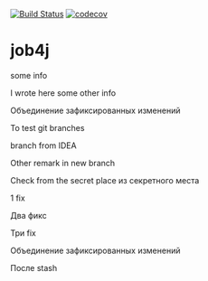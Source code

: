 [![Build Status](https://travis-ci.org/ForLearningAtJob4J/job4j.svg?branch=master)](https://travis-ci.org/ForLearningAtJob4J/job4j)
[![codecov](https://codecov.io/gh/ForLearningAtJob4J/job4j/branch/master/graph/badge.svg)](https://codecov.io/gh/ForLearningAtJob4J/job4j)
# job4j

some info

I wrote here some other info

Объединение зафиксированных изменений

To test git branches

branch from IDEA

Other remark in new branch

Check from the secret place из секретного места

1 fix

Два фикс

Три fix

Объединение зафиксированных изменений

После stash
